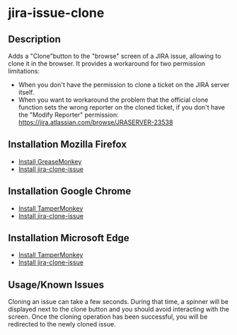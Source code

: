 # jira-issue-clone

## Description
Adds a "Clone"button to the "browse" screen of a JIRA issue, allowing to clone it in the browser. It provides a workaround for two permission limitations:
- When you don't have the permission to clone a ticket on the JIRA server itself.
- When you want to workaround the problem that the official clone function sets the wrong reporter on the cloned ticket, if you don't have the "Modify Reporter" permission: https://jira.atlassian.com/browse/JRASERVER-23538

## Installation Mozilla Firefox
- [Install GreaseMonkey](https://addons.mozilla.org/en-US/firefox/addon/greasemonkey/)
- [Install jira-clone-issue](https://github.com/BartJolling/jira-issue-clone/raw/master/jira-issue-clone.user.js "Install jira-issue-clone")

## Installation Google Chrome
- [Install TamperMonkey](https://chrome.google.com/webstore/detail/tampermonkey/dhdgffkkebhmkfjojejmpbldmpobfkfo)
- [Install jira-clone-issue](https://github.com/BartJolling/jira-issue-clone/raw/master/jira-issue-clone.user.js "Install jira-issue-clone")

## Installation Microsoft Edge
- [Install TamperMonkey](https://www.microsoft.com/en-us/p/tampermonkey/9nblggh5162s)
- [Install jira-clone-issue](https://github.com/BartJolling/jira-issue-clone/raw/master/jira-issue-clone.user.js "Install jira-issue-clone")

## Usage/Known Issues
Cloning an issue can take a few seconds. During that time, a spinner will be displayed next to the clone button and you should avoid interacting with the screen. Once the cloning operation has been successful, you will be redirected to the newly cloned issue.

